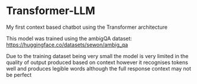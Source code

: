 # Transformer-LLM
My first context based chatbot using the Transformer architecture

This model was trained using the ambigQA dataset: https://huggingface.co/datasets/sewon/ambig_qa

Due to the training dataset being very small the model is very limited in the quality of output produced based on context however it recognises tokens well and produces legible words although the full response context may not be perfect
